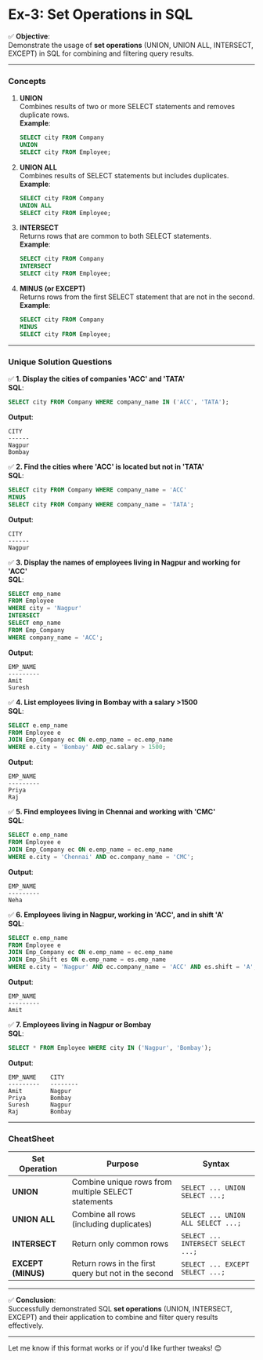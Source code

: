 
# **Ex-3: Set Operations in SQL**

✅ **Objective**:  
Demonstrate the usage of **set operations** (UNION, UNION ALL, INTERSECT, EXCEPT) in SQL for combining and filtering query results.

---

### **Concepts**

1. **UNION**  
   Combines results of two or more SELECT statements and removes duplicate rows.  
   **Example**:  
   ```sql
   SELECT city FROM Company
   UNION
   SELECT city FROM Employee;
   ```

2. **UNION ALL**  
   Combines results of SELECT statements but includes duplicates.  
   **Example**:  
   ```sql
   SELECT city FROM Company
   UNION ALL
   SELECT city FROM Employee;
   ```

3. **INTERSECT**  
   Returns rows that are common to both SELECT statements.  
   **Example**:  
   ```sql
   SELECT city FROM Company
   INTERSECT
   SELECT city FROM Employee;
   ```

4. **MINUS (or EXCEPT)**  
   Returns rows from the first SELECT statement that are not in the second.  
   **Example**:  
   ```sql
   SELECT city FROM Company
   MINUS
   SELECT city FROM Employee;
   ```

---

### **Unique Solution Questions**

✅ **1. Display the cities of companies 'ACC' and 'TATA'**  
**SQL**:
```sql
SELECT city FROM Company WHERE company_name IN ('ACC', 'TATA');
```
**Output**:
```plaintext
CITY
------
Nagpur
Bombay
```

✅ **2. Find the cities where 'ACC' is located but not in 'TATA'**  
**SQL**:
```sql
SELECT city FROM Company WHERE company_name = 'ACC'
MINUS
SELECT city FROM Company WHERE company_name = 'TATA';
```
**Output**:
```plaintext
CITY
------
Nagpur
```

✅ **3. Display the names of employees living in Nagpur and working for 'ACC'**  
**SQL**:
```sql
SELECT emp_name 
FROM Employee 
WHERE city = 'Nagpur'
INTERSECT
SELECT emp_name 
FROM Emp_Company 
WHERE company_name = 'ACC';
```
**Output**:
```plaintext
EMP_NAME
---------
Amit
Suresh
```

✅ **4. List employees living in Bombay with a salary >1500**  
**SQL**:
```sql
SELECT e.emp_name
FROM Employee e
JOIN Emp_Company ec ON e.emp_name = ec.emp_name
WHERE e.city = 'Bombay' AND ec.salary > 1500;
```
**Output**:
```plaintext
EMP_NAME
---------
Priya
Raj
```

✅ **5. Find employees living in Chennai and working with 'CMC'**  
**SQL**:
```sql
SELECT e.emp_name
FROM Employee e
JOIN Emp_Company ec ON e.emp_name = ec.emp_name
WHERE e.city = 'Chennai' AND ec.company_name = 'CMC';
```
**Output**:
```plaintext
EMP_NAME
---------
Neha
```

✅ **6. Employees living in Nagpur, working in 'ACC', and in shift 'A'**  
**SQL**:
```sql
SELECT e.emp_name
FROM Employee e
JOIN Emp_Company ec ON e.emp_name = ec.emp_name
JOIN Emp_Shift es ON e.emp_name = es.emp_name
WHERE e.city = 'Nagpur' AND ec.company_name = 'ACC' AND es.shift = 'A';
```
**Output**:
```plaintext
EMP_NAME
---------
Amit
```

✅ **7. Employees living in Nagpur or Bombay**  
**SQL**:
```sql
SELECT * FROM Employee WHERE city IN ('Nagpur', 'Bombay');
```
**Output**:
```plaintext
EMP_NAME    CITY
---------   --------
Amit        Nagpur
Priya       Bombay
Suresh      Nagpur
Raj         Bombay
```

---

### **CheatSheet**

| **Set Operation**  | **Purpose**                                         | **Syntax**                                                      |
|---------------------|-----------------------------------------------------|-----------------------------------------------------------------|
| **UNION**          | Combine unique rows from multiple SELECT statements | `SELECT ... UNION SELECT ...;`                                  |
| **UNION ALL**      | Combine all rows (including duplicates)             | `SELECT ... UNION ALL SELECT ...;`                              |
| **INTERSECT**      | Return only common rows                             | `SELECT ... INTERSECT SELECT ...;`                              |
| **EXCEPT (MINUS)** | Return rows in the first query but not in the second| `SELECT ... EXCEPT SELECT ...;`                                 |

---

✅ **Conclusion**:  
Successfully demonstrated SQL **set operations** (UNION, INTERSECT, EXCEPT) and their application to combine and filter query results effectively.

---

Let me know if this format works or if you'd like further tweaks! 😊
